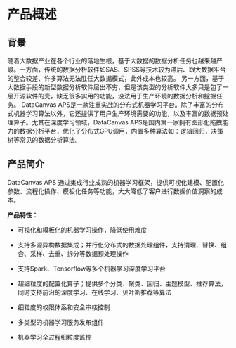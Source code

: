 # 产品概述

## 背景

随着大数据产业在各个行业的落地生根，基于大数据的数据分析任务也越来越严峻。一方面，传统的数据分析软件如SAS、SPSS等技术较为滞后、跟大数据平台的整合较差、许多算法无法胜任大数据模式，此外成本也较高。 另一方面，基于大数据手段的新型数据分析软件层出不穷，但是该类型的分析软件大多只是包了一层开源软件的壳，缺乏很多实用的功能，没法用于生产环境的数据分析和挖掘任务。 DataCanvas APS是一款注重实战的分布式机器学习平台。除了丰富的分布式机器学习算法以外，它还提供了用户生产环境需要的功能，以及丰富的数据预处理算子。尤其在深度学习领域，DataCanvas APS是国内第一家拥有图形化拖拽能力的数据分析平台，优化了分布式GPU调用，内置多种算法如：逻辑回归，决策树等常见的数据分析算法。

## 产品简介

DataCanvas APS 通过集成行业成熟的机器学习框架，提供可视化建模、配置化参数、流程化操作、模板化任务等功能，大大降低了客户进行数据价值洞察的成本。

**产品特性：**

* 可视化和模板化的机器学习操作，降低使用难度

* 支持多源异构数据集成；并行化分布式的数据处理组件，支持清理、替换、组合、采样、去重、拆分等数据预处理操作

* 支持Spark、Tensorflow等多个机器学习深度学习平台

* 超细粒度的配置化算子；提供多个分类、聚类、回归、主题模型、推荐算法，同时支持前沿的深度学习、在线学习、贝叶斯推荐等算法

* 细粒度的权限体系和安全审核控制

* 多类型的机器学习服务发布组件

* 机器学习全过程细粒度监控